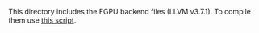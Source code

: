 This directory includes the FGPU backend files (LLVM v3.7.1).
To compile them use [this script](https://github.com/malkadi/FGPU/blob/master/scripts/download_and_compile_llvm.sh "Title").
